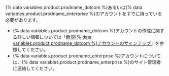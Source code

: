 {% data variables.product.prodname_dotcom %}あるいは{% data variables.product.prodname_enterprise %}のアカウントをすでに持っている必要があります。

- {% data variables.product.prodname_dotcom %}アカウントの作成に関する詳しい情報については「[新規{% data variables.product.prodname_dotcom %}アカウントのサインアップ](/articles/signing-up-for-a-new-github-account/)」を参照してください。
- {% data variables.product.prodname_enterprise %}アカウントについては、{% data variables.product.prodname_enterprise %}のサイト管理者に連絡してください。
